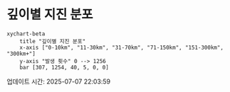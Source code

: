 # 깊이별 지진 분포

```mermaid
xychart-beta
    title "깊이별 지진 분포"
    x-axis ["0-10km", "11-30km", "31-70km", "71-150km", "151-300km", "300km+"]
    y-axis "발생 횟수" 0 --> 1256
    bar [307, 1254, 40, 5, 0, 0]
```

업데이트 시간: 2025-07-07 22:03:59
